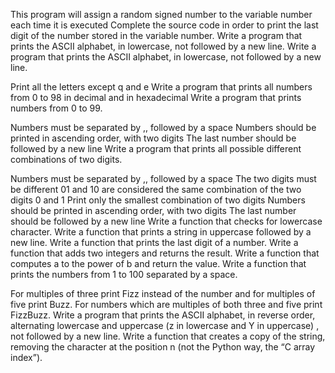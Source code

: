 This program will assign a random signed number to the variable number each time it is executed
Complete the source code in order to print the last digit of the number stored in the variable number.
Write a program that prints the ASCII alphabet, in lowercase, not followed by a new line.
Write a program that prints the ASCII alphabet, in lowercase, not followed by a new line.

Print all the letters except q and e
Write a program that prints all numbers from 0 to 98 in decimal and in hexadecimal
Write a program that prints numbers from 0 to 99.

Numbers must be separated by ,, followed by a space
Numbers should be printed in ascending order, with two digits
The last number should be followed by a new line
Write a program that prints all possible different combinations of two digits.

Numbers must be separated by ,, followed by a space
The two digits must be different
01 and 10 are considered the same combination of the two digits 0 and 1
Print only the smallest combination of two digits
Numbers should be printed in ascending order, with two digits
The last number should be followed by a new line
Write a function that checks for lowercase character.
Write a function that prints a string in uppercase followed by a new line.
Write a function that prints the last digit of a number.
Write a function that adds two integers and returns the result.
Write a function that computes a to the power of b and return the value.
Write a function that prints the numbers from 1 to 100 separated by a space.

For multiples of three print Fizz instead of the number and for multiples of five print Buzz.
For numbers which are multiples of both three and five print FizzBuzz.
Write a program that prints the ASCII alphabet, in reverse order, alternating lowercase and uppercase (z in lowercase and Y in uppercase) , not followed by a new line.
Write a function that creates a copy of the string, removing the character at the position n (not the Python way, the “C array index”).
